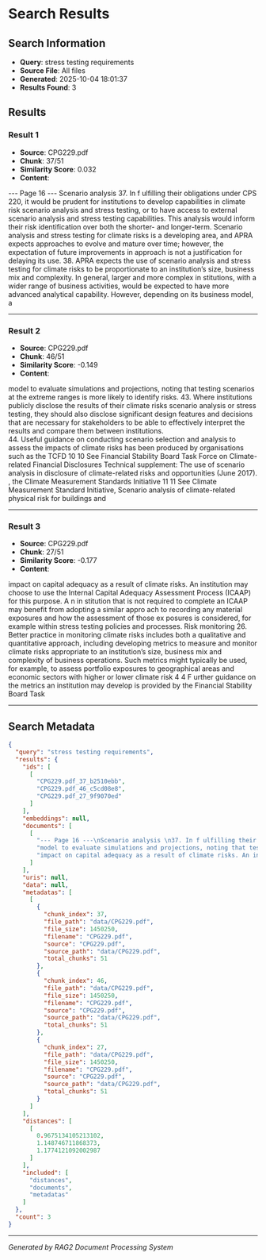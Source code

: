 # Search Results

## Search Information
- **Query**: stress testing requirements
- **Source File**: All files
- **Generated**: 2025-10-04 18:01:37
- **Results Found**: 3

## Results

### Result 1

- **Source**: CPG229.pdf
- **Chunk**: 37/51
- **Similarity Score**: 0.032
- **Content**:

--- Page 16 ---
Scenario analysis 
37. In f ulfilling their obligations under CPS 220, it would be prudent for institutions to develop 
capabilities in climate risk scenario analysis and stress testing, or to have access to 
external scenario analysis and stress testing capabilities. This analysis would inform their 
risk identification over both the shorter- and longer-term. Scenario analysis and stress 
testing for climate risks is a developing area, and APRA expects approaches to evolve and 
mature over time; however, the expectation of future improvements in approach is not a 
justification for delaying its use.
38. APRA expects the use of scenario analysis and stress testing for climate risks to be 
proportionate to an institution’s size, business mix and complexity. In general, larger and 
more complex in
stitutions, with a wider range of business activities, would be expected to 
have more advanced analytical capability. However, depending on its business model, a

---

### Result 2

- **Source**: CPG229.pdf
- **Chunk**: 46/51
- **Similarity Score**: -0.149
- **Content**:

model to evaluate simulations and projections, noting that testing scenarios at the 
extreme ranges is more likely to identify risks. 
43. Where institutions publicly disclose the results of their climate risks scenario analysis or 
stress testing, they should also disclose significant design features and decisions that 
are necessary for stakeholders to be able to effectively interpret the results and compare 
them between institutions.   
44. Useful guidance on conducting scenario selection and analysis to assess the impacts of 
climate risks has been produced by organisations such as the TCFD
10
10
  See Financial Stability Board Task Force on Climate-related Financial Disclosures Technical supplement: The use 
of scenario analysis in disclosure of climate-related risks and opportunities (June 2017).  
,
 the Climate 
Measurement Standards Initiative
11
11
  See Climate Measurement Standard Initiative, Scenario analysis of climate-related physical risk for buildings and

---

### Result 3

- **Source**: CPG229.pdf
- **Chunk**: 27/51
- **Similarity Score**: -0.177
- **Content**:

impact on capital adequacy as a result of climate risks. An institution may choose to use
the Internal Capital Adequacy Assessment Process (ICAAP) for this purpose. A
n
in
stitution that is not required to complete an ICAAP may benefit from adopting a similar
appro
ach to recording any material exposures and how the assessment of those
ex
posures is considered, for example within stress testing policies and processes.
Risk monitoring 
26. Better practice in monitoring climate risks includes both a qualitative and quantitative
approach, including developing metrics to measure and monitor climate risks
appropriate to an institution’s size, business mix and complexity of business operations.
Such metrics might typically be used, for example, to assess portfolio exposures to
geographical areas and economic sectors with higher or lower climate risk
4
4
F urther guidance on the metrics an institution may develop is provided by the Financial Stability Board Task

---

## Search Metadata

```json
{
  "query": "stress testing requirements",
  "results": {
    "ids": [
      [
        "CPG229.pdf_37_b2510ebb",
        "CPG229.pdf_46_c5cd08e8",
        "CPG229.pdf_27_9f9070ed"
      ]
    ],
    "embeddings": null,
    "documents": [
      [
        "--- Page 16 ---\nScenario analysis \n37. In f ulfilling their obligations under CPS 220, it would be prudent for institutions to develop \ncapabilities in climate risk scenario analysis and stress testing, or to have access to \nexternal scenario analysis and stress testing capabilities. This analysis would inform their \nrisk identification over both the shorter- and longer-term. Scenario analysis and stress \ntesting for climate risks is a developing area, and APRA expects approaches to evolve and \nmature over time; however, the expectation of future improvements in approach is not a \njustification for delaying its use.\n38. APRA expects the use of scenario analysis and stress testing for climate risks to be \nproportionate to an institution\u2019s size, business mix and complexity. In general, larger and \nmore complex in\nstitutions, with a wider range of business activities, would be expected to \nhave more advanced analytical capability. However, depending on its business model, a",
        "model to evaluate simulations and projections, noting that testing scenarios at the \nextreme ranges is more likely to identify risks. \n43. Where institutions publicly disclose the results of their climate risks scenario analysis or \nstress testing, they should also disclose significant design features and decisions that \nare necessary for stakeholders to be able to effectively interpret the results and compare \nthem between institutions.   \n44. Useful guidance on conducting scenario selection and analysis to assess the impacts of \nclimate risks has been produced by organisations such as the TCFD\n10\n10\n  See Financial Stability Board Task Force on Climate-related Financial Disclosures Technical supplement: The use \nof scenario analysis in disclosure of climate-related risks and opportunities (June 2017).  \n,\n the Climate \nMeasurement Standards Initiative\n11\n11\n  See Climate Measurement Standard Initiative, Scenario analysis of climate-related physical risk for buildings and",
        "impact on capital adequacy as a result of climate risks. An institution may choose to use\nthe Internal Capital Adequacy Assessment Process (ICAAP) for this purpose. A\nn\nin\nstitution that is not required to complete an ICAAP may benefit from adopting a similar\nappro\nach to recording any material exposures and how the assessment of those\nex\nposures is considered, for example within stress testing policies and processes.\nRisk monitoring \n26. Better practice in monitoring climate risks includes both a qualitative and quantitative\napproach, including developing metrics to measure and monitor climate risks\nappropriate to an institution\u2019s size, business mix and complexity of business operations.\nSuch metrics might typically be used, for example, to assess portfolio exposures to\ngeographical areas and economic sectors with higher or lower climate risk\n4\n4\nF urther guidance on the metrics an institution may develop is provided by the Financial Stability Board Task"
      ]
    ],
    "uris": null,
    "data": null,
    "metadatas": [
      [
        {
          "chunk_index": 37,
          "file_path": "data/CPG229.pdf",
          "file_size": 1450250,
          "filename": "CPG229.pdf",
          "source": "CPG229.pdf",
          "source_path": "data/CPG229.pdf",
          "total_chunks": 51
        },
        {
          "chunk_index": 46,
          "file_path": "data/CPG229.pdf",
          "file_size": 1450250,
          "filename": "CPG229.pdf",
          "source": "CPG229.pdf",
          "source_path": "data/CPG229.pdf",
          "total_chunks": 51
        },
        {
          "chunk_index": 27,
          "file_path": "data/CPG229.pdf",
          "file_size": 1450250,
          "filename": "CPG229.pdf",
          "source": "CPG229.pdf",
          "source_path": "data/CPG229.pdf",
          "total_chunks": 51
        }
      ]
    ],
    "distances": [
      [
        0.9675134105213102,
        1.148746711868373,
        1.1774121092002987
      ]
    ],
    "included": [
      "distances",
      "documents",
      "metadatas"
    ]
  },
  "count": 3
}
```

---
*Generated by RAG2 Document Processing System*
